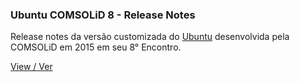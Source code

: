 ### Ubuntu COMSOLiD 8 - Release Notes

Release notes da versão customizada do [Ubuntu](http://ubuntu.com) desenvolvida pela COMSOLiD em 2015
em seu 8° Encontro.

[View / Ver](https://comsolid.github.io/comsolid8-release-notes)
